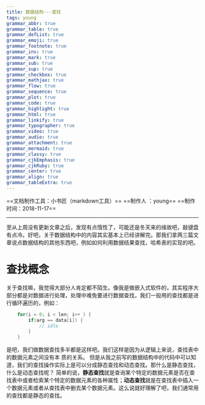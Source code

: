 ```yaml
---
title: 数据结构---查找
tags: young
grammar_abbr: true
grammar_table: true
grammar_defList: true
grammar_emoji: true
grammar_footnote: true
grammar_ins: true
grammar_mark: true
grammar_sub: true
grammar_sup: true
grammar_checkbox: true
grammar_mathjax: true
grammar_flow: true
grammar_sequence: true
grammar_plot: true
grammar_code: true
grammar_highlight: true
grammar_html: true
grammar_linkify: true
grammar_typographer: true
grammar_video: true
grammar_audio: true
grammar_attachment: true
grammar_mermaid: true
grammar_classy: true
grammar_cjkEmphasis: true
grammar_cjkRuby: true
grammar_center: true
grammar_align: true
grammar_tableExtra: true
---
```

==文档制作工具：小书匠（markdown工具）==
==制作人     ：young==
==制作时间：2018-11-17==


----------

至从上周没有更新文章之后，发现有点惰性了，可能还是冬天来的缘故吧，敲键盘有点冷。好吧，关于数据结构中的内容其实基本上已经讲解完。那我们拿两三篇文章说点数据结构的其他东西吧，例如如何利用数据结果查找，哈希表的实现的吧。

# 查找概念

关于查找嘛，我觉得大部分人肯定都不陌生。像我是做嵌入式软件的，其实程序大部分都是对数据进行处理，处理中难免要进行数据查找，我们一般用的查找都是进行循环遍历的，例如：

``` c
	for(i = 0; i < len; i++ ) {
		if(arg == data[i]) {
			// idle
		}
	}
```

是吧，我们做数据查找多半都是这样吧。我们这样是因为从逻辑上来说，查找表中的数据元素之间没有本
质的关系。
但是从我之前写的数据结构中的代码中可以知道，我们的查找操作实际上是可以分成静态查找和动态查找。那什么是静态查找，什么是动态查找呢？
简单的说，**静态查找**就是查询某个特定的数据元素是否在查找表中或者检索某个特定的数据元素的各种属性；**动态查找**就是在查找表中插入一个数据元素或者从查找表中删去某个数据元素。这么说就好理解了吧，我们通常用的查找都是静态的查找。









